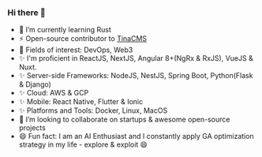 ### Hi there 👋

- 🌱 I’m currently learning Rust
- ⚡ Open-source contributor to [TinaCMS](https://github.com/tinacms)
- 🔭 Fields of interest: DevOps, Web3
- ✨ I'm proficient in ReactJS, NextJS, Angular 8+(NgRx & RxJS), VueJS & Nuxt.
- ✨ Server-side Frameworks: NodeJS, NestJS, Spring Boot, Python(Flask & Django)
- ✨ Cloud: AWS & GCP
- ✨ Mobile: React Native, Flutter & Ionic
- ✨ Platforms and Tools: Docker, Linux, MacOS
- 👯 I’m looking to collaborate on startups & awesome open-source projects
- 😄 Fun fact: I am an AI Enthusiast and I constantly apply GA optimization strategy in my life - explore & exploit 😄

<!--
**Phoenix-Alpha/Phoenix-Alpha** is a ✨ _special_ ✨ repository because its `README.md` (this file) appears on your GitHub profile.

Here are some ideas to get you started:

- 🔭 I’m currently working on ...
- 🌱 I’m currently learning ...
- 👯 I’m looking to collaborate on ...
- 🤔 I’m looking for help with ...
- 💬 Ask me about ...
- 📫 How to reach me: ...
- 😄 Pronouns: ...
- ⚡ Fun fact: ...
-->
